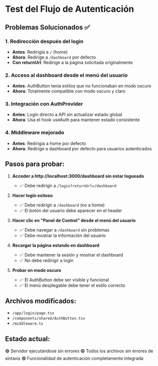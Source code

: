 # Test del Flujo de Autenticación

## Problemas Solucionados ✅

### 1. Redirección después del login
- **Antes**: Redirigía a `/` (home)
- **Ahora**: Redirige a `/dashboard` por defecto
- **Con returnUrl**: Redirige a la página solicitada originalmente

### 2. Acceso al dashboard desde el menú del usuario
- **Antes**: AuthButton tenía estilos que no funcionaban en modo oscuro
- **Ahora**: Totalmente compatible con modo oscuro y claro

### 3. Integración con AuthProvider
- **Antes**: Login directo a API sin actualizar estado global
- **Ahora**: Usa el hook useAuth para mantener estado consistente

### 4. Middleware mejorado
- **Antes**: Redirigía a home por defecto
- **Ahora**: Redirige a dashboard por defecto para usuarios autenticados

## Pasos para probar:

1. **Acceder a http://localhost:3000/dashboard sin estar logueado**
   - ✅ Debe redirigir a `/login?returnUrl=/dashboard`

2. **Hacer login exitoso**
   - ✅ Debe redirigir a `/dashboard` (no a home)
   - ✅ El botón del usuario debe aparecer en el header

3. **Hacer clic en "Panel de Control" desde el menú del usuario**
   - ✅ Debe navegar a `/dashboard` sin problemas
   - ✅ Debe mostrar la información del usuario

4. **Recargar la página estando en dashboard**
   - ✅ Debe mantener la sesión y mostrar el dashboard
   - ✅ No debe redirigir a login

5. **Probar en modo oscuro**
   - ✅ El AuthButton debe ser visible y funcional
   - ✅ El menú desplegable debe tener el estilo correcto

## Archivos modificados:
- `/app/login/page.tsx`
- `/components/shared/AuthButton.tsx`  
- `/middleware.ts`

## Estado actual:
🟢 Servidor ejecutándose sin errores
🟢 Todos los archivos sin errores de sintaxis
🟢 Funcionalidad de autenticación completamente integrada
